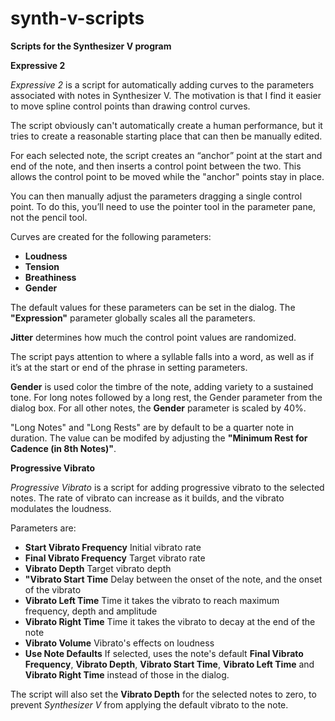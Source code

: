# synth-v-scripts
**Scripts for the Synthesizer V program**

**Expressive 2**

_Expressive 2_ is a script for automatically adding curves to the parameters associated with notes in Synthesizer V. The motivation is that I find it easier to move spline control points than drawing control curves.

The script obviously can't automatically create a human performance, but it tries to create a reasonable starting place that can then be manually edited.

For each selected note, the script creates an “anchor” point at the start and end of the note, and then inserts a control point between the two. This allows the control point to be moved while the "anchor" points stay in place.

You can then manually adjust the parameters dragging a single control point. To do this, you’ll need to use the pointer tool in the parameter pane, not the pencil tool.

Curves are created for the following parameters:

* **Loudness**
* **Tension**
* **Breathiness**
* **Gender**

The default values for these parameters can be set in the dialog. The **"Expression"** parameter globally scales all the parameters.

**Jitter** determines how much the control point values are randomized.

The script pays attention to where a syllable falls into a word, as well as if it’s at the start or end of the phrase in setting parameters.

**Gender** is used color the timbre of the note, adding variety to a sustained tone. For long notes followed by a long rest, the Gender parameter from the dialog box. For all other notes, the **Gender** parameter is scaled by 40%.

"Long Notes" and "Long Rests" are by default to be a quarter note in duration. The value can be modifed by adjusting the **"Minimum Rest for Cadence (in 8th Notes)"**.

**Progressive Vibrato**

_Progressive Vibrato_ is a script for adding progressive vibrato to the selected notes. The rate of vibrato can increase as it builds, and the vibrato modulates the loudness.

Parameters are:

* **Start Vibrato Frequency** Initial vibrato rate
* **Final Vibrato Frequency** Target vibrato rate
* **Vibrato Depth** Target vibrato depth
* **"Vibrato Start Time** Delay between the onset of the note, and the onset of the vibrato
* **Vibrato Left Time** Time it takes the vibrato to reach maximum frequency, depth and amplitude
* **Vibrato Right Time** Time it takes the vibrato to decay at the end of the note
* **Vibrato Volume** Vibrato's effects on loudness
* **Use Note Defaults** If selected, uses the note's default **Final Vibrato Frequency**, **Vibrato Depth**, **Vibrato Start Time**, **Vibrato Left Time** and **Vibrato Right Time** instead of those in the dialog.

The script will also set the **Vibrato Depth** for the selected notes to zero, to prevent _Synthesizer V_ from applying the default vibrato to the note.

